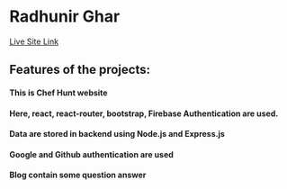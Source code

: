 # Radhunir Ghar

[Live Site Link]()

## Features of the projects:
#### This is Chef Hunt website
#### Here, react, react-router, bootstrap, Firebase Authentication are used.
#### Data are stored in backend using Node.js and Express.js
#### Google and Github authentication are used
#### Blog contain some question answer